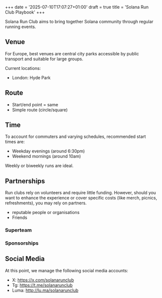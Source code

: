 +++
date = '2025-07-10T17:07:27+01:00'
draft = true
title = 'Solana Run Club Playbook'
+++

Solana Run Club aims to bring together Solana community through regular running events. 

## Venue

For Europe, best venues are central city parks accessible by public transport and suitable for large groups.

Current locations:

- London: Hyde Park

## Route



- Start/end point = same
- Simple route (circle/square)

## Time

To account for commuters and varying schedules, recommended start times are:

- Weekday evenings (around 6:30pm)
- Weekend mornings (around 10am)

Weekly or biweekly runs are ideal.

## Partnerships

Run clubs rely on volunteers and require little funding. However, should you want to enhance the experience or cover specific costs (like merch, picnics, refreshments), you may rely on partners.



- reputable people or organisations
- Friends


### Superteam

### Sponsorships


## Social Media

At this point, we manage the following social media accounts:

- X: https://x.com/solanarunclub
- Tg: https://t.me/solanarunclub
- Luma: http://lu.ma/solanarunclub


